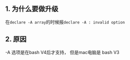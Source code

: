 ## 1. 为什么要做升级

在`declare -A array`的时候报`declare -A : invalid option`

## 2. 原因
-A 选项是在bash V4后才支持， 但是mac电脑是 bash V3


 